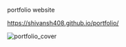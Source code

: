 portfolio website

https://shivansh408.github.io/portfolio/


![portfolio_cover](https://github.com/shivansh408/portfolio/assets/76674380/54f1a21a-9d64-4e74-af92-36c21cb55adb)
